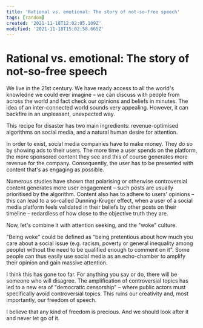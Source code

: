```yaml
---
title: 'Rational vs. emotional: The story of not-so-free speech'
tags: [random]
created: '2021-11-18T12:02:05.109Z'
modified: '2021-11-18T15:02:58.665Z'
---
```


# Rational vs. emotional: The story of not-so-free speech
We live in the 21st century. We have ready access to all the world's knowledne we could ever imagine – we can discuss with people from across the world and fact check our opinions and beliefs in minutes. The idea of an inter-connected world sounds very appealing. However, it can backfire in an unpleasant, unexpected way. 

This recipe for disaster has two main ingredients: revenue-optimised algorithms on social media, and a natural human desire for attention.

In order to exist, social media companies have to make money. They do so by showing ads to their users. The more time a user spends on the platform, the more sponsored content they see and this of course generates more revenue for the company. Consequently, the user has to be presented with content that's as engaging as possible.

Numerous studies have shown that polarising or otherwise controversial content generates more user engagement – such posts are usually prioritised by the algorithm. Content also has to adhere to users' opinions – this can lead to a so-called Dunning-Kruger effect, when a user of a social media platform feels validated in their beliefs by other posts on their timeline – redardless of how close to the objective truth they are.

Now, let's combine it with attention seeking, and the "woke" culture.

"Being woke" could be defined as "being pretentious about how much you care about a social issue (e.g. racism, poverty or general inequality among people) without the need to be qualified enough to comment on it". Some people can thus easily use social media as an echo-chamber to amplify their opinion and gain massive attention.

I think this has gone too far. For anything you say or do, there will be someone who will disagree. The amplification of controversial topics has led to a new era of "democratic censorship" – where public actors must specifically avoid controversial topics. This ruins our creativity and, most importantly, our freedom of speech. 

I believe that any kind of freedom is precious. And we should look after it and never let go of it.

